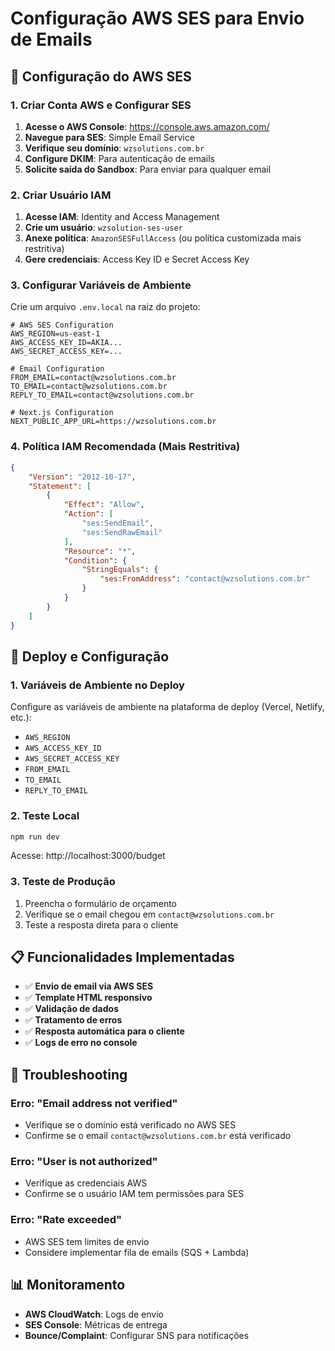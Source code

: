 # Configuração AWS SES para Envio de Emails

## 📧 Configuração do AWS SES

### 1. Criar Conta AWS e Configurar SES

1. **Acesse o AWS Console**: https://console.aws.amazon.com/
2. **Navegue para SES**: Simple Email Service
3. **Verifique seu domínio**: `wzsolutions.com.br`
4. **Configure DKIM**: Para autenticação de emails
5. **Solicite saída do Sandbox**: Para enviar para qualquer email

### 2. Criar Usuário IAM

1. **Acesse IAM**: Identity and Access Management
2. **Crie um usuário**: `wzsolution-ses-user`
3. **Anexe política**: `AmazonSESFullAccess` (ou política customizada mais restritiva)
4. **Gere credenciais**: Access Key ID e Secret Access Key

### 3. Configurar Variáveis de Ambiente

Crie um arquivo `.env.local` na raiz do projeto:

```env
# AWS SES Configuration
AWS_REGION=us-east-1
AWS_ACCESS_KEY_ID=AKIA...
AWS_SECRET_ACCESS_KEY=...

# Email Configuration
FROM_EMAIL=contact@wzsolutions.com.br
TO_EMAIL=contact@wzsolutions.com.br
REPLY_TO_EMAIL=contact@wzsolutions.com.br

# Next.js Configuration
NEXT_PUBLIC_APP_URL=https://wzsolutions.com.br
```

### 4. Política IAM Recomendada (Mais Restritiva)

```json
{
    "Version": "2012-10-17",
    "Statement": [
        {
            "Effect": "Allow",
            "Action": [
                "ses:SendEmail",
                "ses:SendRawEmail"
            ],
            "Resource": "*",
            "Condition": {
                "StringEquals": {
                    "ses:FromAddress": "contact@wzsolutions.com.br"
                }
            }
        }
    ]
}
```

## 🚀 Deploy e Configuração

### 1. Variáveis de Ambiente no Deploy

Configure as variáveis de ambiente na plataforma de deploy (Vercel, Netlify, etc.):

- `AWS_REGION`
- `AWS_ACCESS_KEY_ID`
- `AWS_SECRET_ACCESS_KEY`
- `FROM_EMAIL`
- `TO_EMAIL`
- `REPLY_TO_EMAIL`

### 2. Teste Local

```bash
npm run dev
```

Acesse: http://localhost:3000/budget

### 3. Teste de Produção

1. Preencha o formulário de orçamento
2. Verifique se o email chegou em `contact@wzsolutions.com.br`
3. Teste a resposta direta para o cliente

## 📋 Funcionalidades Implementadas

- ✅ **Envio de email via AWS SES**
- ✅ **Template HTML responsivo**
- ✅ **Validação de dados**
- ✅ **Tratamento de erros**
- ✅ **Resposta automática para o cliente**
- ✅ **Logs de erro no console**

## 🔧 Troubleshooting

### Erro: "Email address not verified"
- Verifique se o domínio está verificado no AWS SES
- Confirme se o email `contact@wzsolutions.com.br` está verificado

### Erro: "User is not authorized"
- Verifique as credenciais AWS
- Confirme se o usuário IAM tem permissões para SES

### Erro: "Rate exceeded"
- AWS SES tem limites de envio
- Considere implementar fila de emails (SQS + Lambda)

## 📊 Monitoramento

- **AWS CloudWatch**: Logs de envio
- **SES Console**: Métricas de entrega
- **Bounce/Complaint**: Configurar SNS para notificações
